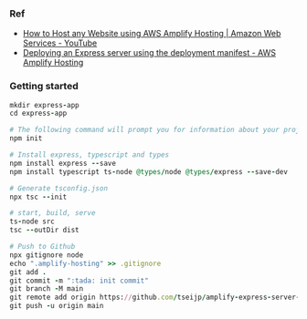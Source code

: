 ### Ref

- [How to Host any Website using AWS Amplify Hosting | Amazon Web Services - YouTube](https://www.youtube.com/watch?v=iOlIrU3bhSE)
- [Deploying an Express server using the deployment manifest - AWS Amplify Hosting](https://docs.aws.amazon.com/en_us/amplify/latest/userguide/deploy-express-server.html)

### Getting started

```ruby
mkdir express-app
cd express-app

# The following command will prompt you for information about your project
npm init

# Install express, typescript and types
npm install express --save
npm install typescript ts-node @types/node @types/express --save-dev

# Generate tsconfig.json
npx tsc --init

# start, build, serve
ts-node src
tsc --outDir dist

# Push to Github
npx gitignore node
echo ".amplify-hosting" >> .gitignore
git add .
git commit -m ":tada: init commit"
git branch -M main
git remote add origin https://github.com/tseijp/amplify-express-server-test.git
git push -u origin main
```
